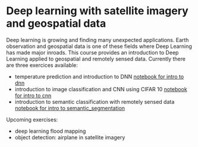 # Deep learning with satellite imagery and geospatial data

Deep learning is growing and finding many unexpected applications. Earth observation and geospatial data is one of these fields where Deep Learning has made major inroads.
This course provides an introduction to Deep Learning applied to geospatial and remotely sensed data. Currently there are three exercices available:

- temperature prediction and introduction to DNN [notebook for intro to dnn](https://github.com/bparment1/deep_learning_with_satellite_imagery_and_geospatial_data/blob/main/temperature_predictions_DNN.ipynb)
- introduction to image classification and CNN using CIFAR 10 [notebook for intro to cnn](https://github.com/bparment1/deep_learning_with_satellite_imagery_and_geospatial_data/blob/main/intro_to_image_classification_with_CNN_cifar10.ipynb)
- introduction to semantic classification with remotely sensed data [notebook for intro to semantic_segmentation](https://github.com/bparment1/deep_learning_with_satellite_imagery_and_geospatial_data/blob/main/intro_image_semantic_segmentation.ipynb)

Upcoming exercises:

- deep learning flood mapping
- object detection: airplane in satellite imagery




